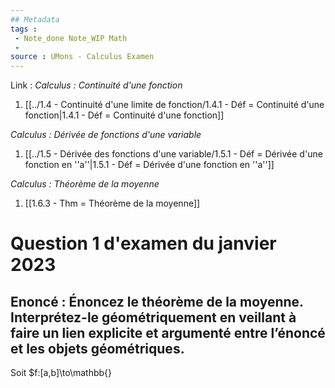 ```yaml
---
## Metadata
tags : 
 - Note_done Note_WIP Math
 - 
source : UMons - Calculus Examen
---
```


Link :
_Calculus : Continuité d'une fonction_
1. [[../1.4 - Continuité d'une limite de fonction/1.4.1 - Déf = Continuité d'une fonction|1.4.1 - Déf = Continuité d'une fonction]]

_Calculus : Dérivée de fonctions d'une variable_
1. [[../1.5 - Dérivée des fonctions d'une variable/1.5.1 - Déf = Dérivée d'une fonction en ''a''|1.5.1 - Déf = Dérivée d'une fonction en ''a'']]

_Calculus : Théorème de la moyenne_
1. [[1.6.3 - Thm = Théorème de la moyenne]] 

# Question 1 d'examen du janvier 2023
## Enoncé : Énoncez le théorème de la moyenne. Interprétez-le géométriquement en veillant à faire un lien explicite et argumenté entre l’énoncé et les objets géométriques.
Soit $f:[a,b]\to\mathbb{}